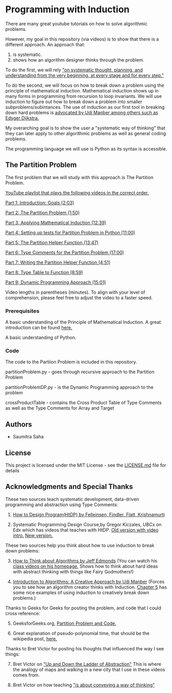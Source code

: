 
# Programming with Induction
There are many great youtube tutorials on how to solve algorithmic problems. 

However, my goal in this repository (via videos) is to show that there is a different approach. An approach that: 
1. is systematic. 
2. shows how an algorithm designer thinks through the problem.

To do the first, we will rely ["on systematic thought, planning, and understanding from the very beginning, at every stage and for every step."](http://www.ccs.neu.edu/home/matthias/HtDP2e/part_preface.html)

To do the second, we will focus on how to break down a problem using the principle of mathematical induction. Mathematical induction shows up in many forms in programming from recursion to loop invariants. We will use induction to figure out how to break down a problem into smaller subproblems/subintances. The use of induction as our first tool in breaking down hard problems is [advocated by Udi Manber among others such as Edsger Dijkstra.]((https://www.amazon.com/Introduction-Algorithms-Creative-Udi-Manber/dp/0201120372/ref=sr_1_1?s=digital-text&ie=UTF8&qid=1503354720&sr=8-1&keywords=udi+manber))     

My overarching goal is to show the user a "systematic way of thinking" that they can later apply to other algorithmic problems as well as general coding problems. 

The programming language we will use is Python as its syntax is accessible. 


## The Partition Problem

The first problem that we will study with this approach is The Partition Problem.

[YouTube playlist that plays the following videos in the correct order.](https://youtu.be/MXkYb-2MAoo?list=PLw03yoxefBVGYFnLZO-saICoq1rT2oIBd)

[Part 1: Introduction: Goals (2:03)](https://youtu.be/MXkYb-2MAoo)

[Part 2: The Partition Problem (1:50)](https://youtu.be/_JogB4OQuJo)

[Part 3: Applying Mathematical Induction (12:39)](https://youtu.be/eimW1y78WEE)

[Part 4: Setting up tests for Partition Problem in Python (11:00)](https://youtu.be/G1PGLTD2xl4)

[Part 5: The Partition Helper Function (13:47)](https://youtu.be/pyEZWvH7qPM)

[Part 6: Type Comments for the Partition Problem (17:00)](https://youtu.be/Zu9T7eAyDWg)

[Part 7: Writing the Partition Helper Function (4:51)](https://youtu.be/DOcL5eNn28Y)

[Part 8: Type Table to Function (8:59)](https://youtu.be/OE77BhSf8XM)

[Part 9: Dynamic Programming Approach (15:01)](https://youtu.be/UrV_PxL9KG0)

Video lengths in parentheses (minutes). To align
with your level of comprehension, please feel free to adjust the
video to a faster speed.  


### Prerequisites

A basic understanding of the Principle of Mathematical Induction. A great introduction can be found [here.](https://youtu.be/KIHgHcIfq1Y)

A basic understanding of Python. 


### Code

The code to the Partiion Problem is included in this repository.

partitionProblem.py - goes through recursive approach to the Partition Problem

partitionProblemDP.py - is the Dynamic Programming approach to the problem

crossProductTable - contains the Cross Product Table of Type Comments as well as the Type Comments for Array and Target

## Authors

* Saumitra Saha

## License

This project is licensed under the MIT License - see the [LICENSE.md](LICENSE.md) file for details

## Acknowledgments and Special Thanks

These two sources teach systematic development, data-driven programming and abstraction using Type Comments:


1. [How to Design Program(HtDP) by Felleinsen, Findler, Flatt, Krishnamurti](http://www.ccs.neu.edu/home/matthias/HtDP2e/part_preface.html)

2. Systematic Programming Design Course,by Gregor Kiczales, 
UBCx on Edx which has videos that teaches with HtDP. [Old version with video intro.](https://stage.edx.org/course/how-code-systematic-program-design-part-ubcx-spd1x#!)
[New version.](https://www.edx.org/course/how-code-simple-data-ubcx-htc1x) 


These two sources help you think about how to use induction to break down problems:

3. [How to Think about Algorithms by Jeff Edmonds](https://www.amazon.com/Think-About-Algorithms-Jeff-Edmonds-ebook/dp/B00AKE1SIE)
    (You can watch his [class videos on his homepage.](http://www.eecs.yorku.ca/~jeff/courses/3101/syllabus/) Shows how to think about hard ideas with abstract thinking with things like Fairy Godmothers!)


4. [Introduction to Algorithms: A Creative Approach by Udi Manber](https://www.amazon.com/Introduction-Algorithms-Creative-Udi-Manber/dp/0201120372/ref=sr_1_1?s=digital-text&ie=UTF8&qid=1503354720&sr=8-1&keywords=udi+manber)
    (Forces you to see how an algorithm creator thinks with Induction. 
    [Chapter 5](https://github.com/haseebr/competitive-programming/blob/master/Materials/Introduction%20to%20Algorithms%20by%20Udi%20Manber.pdf) has some nice examples of using induction to creatively break down problems.)

Thanks to Geeks for Geeks for posting the problem, and code that I could cross reference:

5. GeeksforGeeks.org, [Partition Problem and Code.](http://www.geeksforgeeks.org/dynamic-programming-set-18-partition-problem/) 

6. Great explanation of pseudo-polynomial time, that should be the wikipedia post, [here.](https://stackoverflow.com/questions/19647658/what-is-pseudopolynomial-time-how-does-it-differ-from-polynomial-time)

Thanks to Bret Victor for posting his thoughts that influenced the way I see things:

7. Bret Victor on ["Up and Down the Ladder of Abstraction"](http://worrydream.com/#!2/LadderOfAbstraction) This is where the analogy of maps and walking in a new city that I use in these videos comes from.

8. Bret Victor on how teaching ["is about conveying a way of thinking"](http://worrydream.com/SomeThoughtsOnTeaching/)  